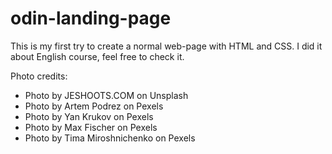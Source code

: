 # odin-landing-page
This is my first try to create a normal web-page with HTML and CSS.
I did it about English course, feel free to check it.

Photo credits:
- Photo by JESHOOTS.COM on Unsplash
- Photo by Artem Podrez on Pexels
- Photo by Yan Krukov on Pexels
- Photo by Max Fischer on Pexels
- Photo by Tima Miroshnichenko on Pexels
